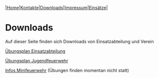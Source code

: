 |[Home](index.md)|[Kontakte](kontakte.md)|[Downloads](downloads.md)|[Impressum](impressum.md)|[Einsätze](https://feuerwehr.lich.de/einsaetze)|

# Downloads 

Auf dieser Seite finden sich Downloads von Einsatzabteilung und Verein

[Übungsplan Einsatzabteilung](downloads/2021ÜbungsplanEinsatzabteilung.pdf)

[Übungsplan Jugendfeuerwehr](downloads/2021ÜbungsplanJfw.pdf)

[Infos Minifeuerwehr](downloads/2021Aushang_Corona_Miniffw_Jan_2021.pdf) (Übungen finden momentan nicht statt)
